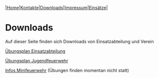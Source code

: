 |[Home](index.md)|[Kontakte](kontakte.md)|[Downloads](downloads.md)|[Impressum](impressum.md)|[Einsätze](https://feuerwehr.lich.de/einsaetze)|

# Downloads 

Auf dieser Seite finden sich Downloads von Einsatzabteilung und Verein

[Übungsplan Einsatzabteilung](downloads/2021ÜbungsplanEinsatzabteilung.pdf)

[Übungsplan Jugendfeuerwehr](downloads/2021ÜbungsplanJfw.pdf)

[Infos Minifeuerwehr](downloads/2021Aushang_Corona_Miniffw_Jan_2021.pdf) (Übungen finden momentan nicht statt)
